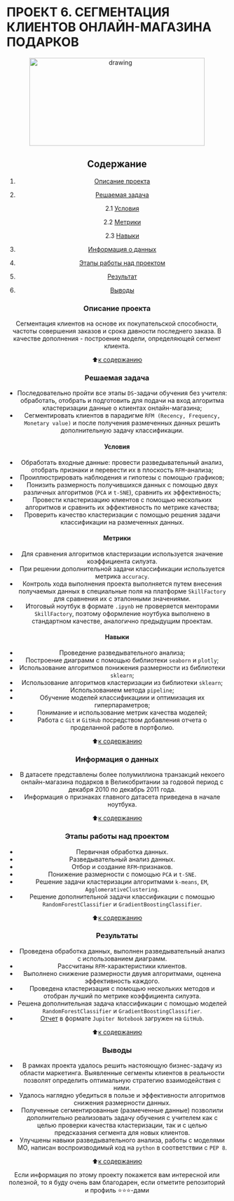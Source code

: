 # **ПРОЕКТ 6. СЕГМЕНТАЦИЯ КЛИЕНТОВ ОНЛАЙН-МАГАЗИНА ПОДАРКОВ**

<center> <img src = https://convergencegroup.com/wp-content/uploads/2020/10/CSI-Blog_CustomerSegmentation_1200x675.jpg alt="drawing" style="width: 400px; height:200px;" </center>

## **Содержание**

1. [Описание проекта](https://github.com/Licharg/SkillFactory/blob/master/Projects/Project_6/README.md#Описание-проекта)  
2. [Решаемая задача](https://github.com/Licharg/SkillFactory/blob/master/Projects/Project_6/README.md#Решаемая-задача)

    2.1 [Условия](https://github.com/Licharg/SkillFactory/blob/master/Projects/Project_6/README.md#Условия)

    2.2 [Метрики](https://github.com/Licharg/SkillFactory/blob/master/Projects/Project_6/README.md#Метрики)

    2.3 [Навыки](https://github.com/Licharg/SkillFactory/blob/master/Projects/Project_6/README.md#Навыки)

3. [Информация о данных](https://github.com/Licharg/SkillFactory/blob/master/Projects/Project_6/README.md#Информация-о-данных)  
4. [Этапы работы над проектом](https://github.com/Licharg/SkillFactory/blob/master/Projects/Project_6/README.md#Этапы-работы-над-проектом)  
5. [Результат](https://github.com/Licharg/SkillFactory/blob/master/Projects/Project_6/README.md#Результат)
6. [Выводы](https://github.com/Licharg/SkillFactory/blob/master/Projects/Project_6/README.md#Выводы)

### **Описание проекта**

Сегментация клиентов на основе их покупательской способности, частоты совершения заказов и срока давности последнего заказа. В качестве дополнения - построение модели, определяющей сегмент клиента.

:arrow_up:[к содержанию](https://github.com/Licharg/SkillFactory/blob/master/Projects/Project_6/README.md#Содержание)

### **Решаемая задача**

- Последовательно пройти все этапы `DS`-задачи обучения без учителя: обработать, отобрать и подготовить для подачи на вход алгоритма кластеризации данные о клиентах онлайн-магазина;
- Сегментировать клиентов в парадигме `RFM (Recency, Frequency, Monetary value)` и после получения размеченных данных решить дополнительную задачу классификации.

#### **Условия**

- Обработать входные данные: провести разведывательный анализ, отобрать признаки и перевести их в плоскость `RFM`-анализа;
- Проиллюстрировать наблюдения и гипотезы с помощью графиков;
- Понизить размерность получившихся данных с помощью двух различных алгоритмов (`PCA` и `t-SNE`), сравнить их эффективность;
- Провести кластеризацию клиентов с помощью нескольких алгоритмов и сравнить их эффективность по метрике качества;
- Проверить качество кластеризации с помощью решения задачи классификации на размеченных данных.

#### **Метрики**

- Для сравнения алгоритмов кластеризации используется значение коэффициента силуэта.  
- При решении дополнительной задачи классификации используется метрика `accuracy`.  
- Контроль хода выполнения проекта выполняется путем внесения получаемых данных в специальные поля на платформе `SkillFactory` для сравнения их с эталонными значениями.  
- Итоговый ноутбук в формате `.ipynb` не проверяется менторами `SkillFactory`, поэтому оформление ноутбука выполнено в стандартном качестве, аналогично предыдущим проектам.

#### **Навыки**

- Проведение разведывательного анализа;
- Построение диаграмм с помощью библиотеки `seaborn` и `plotly`;
- Использование алгоритмов понижения размерности из библиотеки `sklearn`;
- Использование алгоритмов кластеризации из библиотеки `sklearn`;
- Использованием метода `pipeline`;
- Обучение моделей классификациии и оптимизация их гиперпараметров;
- Понимание и использование метрик качества моделей;
- Работа с `Git` и `GitHub` посредством добавления отчета о проделанной работе в портфолио.

:arrow_up:[к содержанию](https://github.com/Licharg/SkillFactory/blob/master/Projects/Project_6/README.md#Содержание)

### **Информация о данных**

- В датасете представлены более полумиллиона транзакций некоего онлайн-магазина подарков в Великобритании за годовой период с декабря 2010 по декабрь 2011 года.
- Информация о признаках главного датасета приведена в начале ноутбука.
  
:arrow_up:[к содержанию](https://github.com/Licharg/SkillFactory/blob/master/Projects/Project_6/README.md#Содержание)

### **Этапы работы над проектом**

- Первичная обработка данных.  
- Разведывательный анализ данных.  
- Отбор и создание `RFM`-признаков.  
- Понижение размерности с помощью `PCA` и `t-SNE`.  
- Решение задачи кластеризации алгоритмами `k-means`, `EM`, `AgglomerativeClustering`.  
- Решение дополнительной задачи классификации с помощью `RandomForestClassifier` и `GradientBoostingClassifier`.  

:arrow_up:[к содержанию](https://github.com/Licharg/SkillFactory/blob/master/Projects/Project_6/README.md#Содержание)

### **Результаты**

- Проведена обработка данных, выполнен разведывательный анализ с использованием диаграмм.  
- Рассчитаны `RFM`-характеристики клиентов.  
- Выполнено снижение размерности двумя алгоритмами, оценена эффективность каждого.  
- Проведена кластеризация с помощью нескольких методов и отобран лучший по метрике коэффициента силуэта.  
- Решена дополнительная задача классификации с помощью моделей `RandomForestClassifier` и `GradientBoostingClassifier`.  
- [Отчет](https://github.com/Licharg/SkillFactory/blob/master/Projects/Project_6/Project_6_Online_customer_segmentation.ipynb) в формате `Jupiter Notebook` загружен на `GitHub`.  

:arrow_up:[к содержанию](https://github.com/Licharg/SkillFactory/blob/master/Projects/Project_6/README.md#Содержание)

### **Выводы**

- В рамках проекта удалось решить настояющую бизнес-задачу из области маркетинга. Выявленные сегменты клиентов в реальности позволят определить оптимальную стратегию взаимодействия с ними.  
- Удалось наглядно убедиться в пользе и эффективности алгоритмов снижения размерности данных.  
- Полученные сегментированные (размеченные данные) позволили дополнительно реализовать задачу обучения с учителем как с целью проверки качества кластеризации, так и с целью предсказания сегмента для новых клиентов.  
- Улучшены навыки разведывательного анализа, работы с моделями МО, написан воспроизводимый код на `python` в соответствии с `PEP 8`.

:arrow_up:[к содержанию](https://github.com/Licharg/SkillFactory/blob/master/Projects/Project_6/README.md#Содержание)

Если информация по этому проекту покажется вам интересной или полезной, то я буду очень вам благодарен, если отметите репозиторий и профиль ⭐️⭐️⭐️-дами
